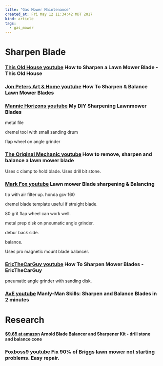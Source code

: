 ```yaml
---
title: "Gas Mower Maintenance"
created_at: Fri May 12 11:34:42 MDT 2017
kind: article
tags:
  - gas_mower
---
```


<h1>Sharpen Blade</h1>

<h3>
  <a href="https://www.youtube.com/watch?v=qFusHPPmOFo" target="_blank">This Old House youtube</a>
  How to Sharpen a Lawn Mower Blade - This Old House
</h3>

<h3>
  <a href="https://www.youtube.com/watch?v=UC-EIywmJE8" target="_blank">Jon Peters Art & Home youtube</a>
  How To Sharpen & Balance Lawn Mower Blades
</h3>

<h3>
  <a href="https://www.youtube.com/watch?v=0d9m12Wga9o" target="_blank">Mannic Horizons youtube</a>
  My DIY Sharpening Lawnmower Blades
</h3>

metal file

dremel tool with small sanding drum

flap wheel on angle grinder

<h3>
  <a href="https://www.youtube.com/watch?v=Tizr7f0NbBk" target="_blank">The Original Mechanic youtube</a>
  How to remove, sharpen and balance a lawn mower blade
</h3>

Uses c clamp to hold blade.
Uses drill bit stone.

<h3>
  <a href="https://www.youtube.com/watch?v=fWJ0UExLB5E" target="_blank">Mark Fox youtube</a>
  Lawn mower Blade sharpening & Balancing
</h3>

tip with air filter up.
honda gcv 160

dremel blade template useful if straight blade.

80 grit flap wheel can work well.

metal prep disk on pneumatic angle grinder.

debur back side.

balance.

Uses pro magnetic mount blade balancer.

<h3>
  <a href="https://www.youtube.com/watch?v=gApeKlNskHg" target="_blank">EricTheCarGuy youtube</a>
  How To Sharpen Mower Blades - EricTheCarGuy
</h3>

pneumatic angle grinder with sanding disk.

<h3>
  <a href="https://www.youtube.com/watch?v=OsPluf2TZrQ" target="_blank">AvE youtube</a>
  Manly-Man Skills: Sharpen and Balance Blades in 2 minutes
</h3>

<h1>Research</h1>

<h4>
  <a href="https://www.amazon.com/Arnold-Blade-Balancer-Sharpener-Kit/dp/B002XU9LSC" target="_blank">$9.65 at amazon</a>
  Arnold Blade Balancer and Sharpener Kit - drill stone and balance cone
</h4>

<h3>
  <a href="https://www.youtube.com/watch?v=Cpr9b0Qyfds" target="_blank">Foxboss9 youtube</a>
  Fix 90% of Briggs lawn mower not starting problems. Easy repair.
</h3>

<!--
html boilerplate
<a href="" target="_blank"></a>
<a name=""></a>
<img src="" width="400px">
<ul>
  <li></li>
</ul>
<pre>
</pre>
<pre><code>
</code></pre>
<math xmlns='http://www.w3.org/1998/Math/MathML' display='block'>
</math>
-->
